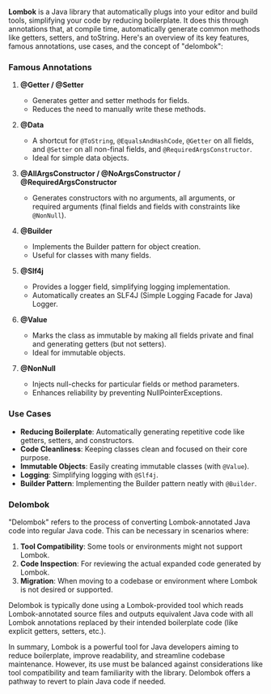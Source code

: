 **Lombok** is a Java library that automatically plugs into your editor and build tools, simplifying your code by reducing boilerplate. It does this through annotations that, at compile time, automatically generate common methods like getters, setters, and toString. Here's an overview of its key features, famous annotations, use cases, and the concept of "delombok":

### Famous Annotations

1. **@Getter / @Setter**
   - Generates getter and setter methods for fields.
   - Reduces the need to manually write these methods.

2. **@Data**
   - A shortcut for `@ToString`, `@EqualsAndHashCode`, `@Getter` on all fields, and `@Setter` on all non-final fields, and `@RequiredArgsConstructor`.
   - Ideal for simple data objects.

3. **@AllArgsConstructor / @NoArgsConstructor / @RequiredArgsConstructor**
   - Generates constructors with no arguments, all arguments, or required arguments (final fields and fields with constraints like `@NonNull`).

4. **@Builder**
   - Implements the Builder pattern for object creation.
   - Useful for classes with many fields.

5. **@Slf4j**
   - Provides a logger field, simplifying logging implementation.
   - Automatically creates an SLF4J (Simple Logging Facade for Java) Logger.

6. **@Value**
   - Marks the class as immutable by making all fields private and final and generating getters (but not setters).
   - Ideal for immutable objects.

7. **@NonNull**
   - Injects null-checks for particular fields or method parameters.
   - Enhances reliability by preventing NullPointerExceptions.

### Use Cases

- **Reducing Boilerplate**: Automatically generating repetitive code like getters, setters, and constructors.
- **Code Cleanliness**: Keeping classes clean and focused on their core purpose.
- **Immutable Objects**: Easily creating immutable classes (with `@Value`).
- **Logging**: Simplifying logging with `@Slf4j`.
- **Builder Pattern**: Implementing the Builder pattern neatly with `@Builder`.

### Delombok

"Delombok" refers to the process of converting Lombok-annotated Java code into regular Java code. This can be necessary in scenarios where:

1. **Tool Compatibility**: Some tools or environments might not support Lombok.
2. **Code Inspection**: For reviewing the actual expanded code generated by Lombok.
3. **Migration**: When moving to a codebase or environment where Lombok is not desired or supported.

Delombok is typically done using a Lombok-provided tool which reads Lombok-annotated source files and outputs equivalent Java code with all Lombok annotations replaced by their intended boilerplate code (like explicit getters, setters, etc.).

In summary, Lombok is a powerful tool for Java developers aiming to reduce boilerplate, improve readability, and streamline codebase maintenance. However, its use must be balanced against considerations like tool compatibility and team familiarity with the library. Delombok offers a pathway to revert to plain Java code if needed.
